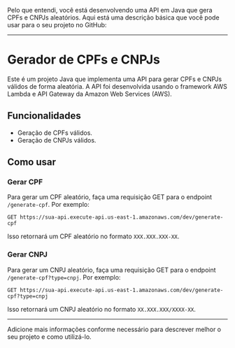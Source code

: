 Pelo que entendi, você está desenvolvendo uma API em Java que gera CPFs e CNPJs aleatórios. Aqui está uma descrição básica que você pode usar para o seu projeto no GitHub:

---

# Gerador de CPFs e CNPJs

Este é um projeto Java que implementa uma API para gerar CPFs e CNPJs válidos de forma aleatória. A API foi desenvolvida usando o framework AWS Lambda e API Gateway da Amazon Web Services (AWS).

## Funcionalidades

- Geração de CPFs válidos.
- Geração de CNPJs válidos.

## Como usar

### Gerar CPF

Para gerar um CPF aleatório, faça uma requisição GET para o endpoint `/generate-cpf`. Por exemplo:

```
GET https://sua-api.execute-api.us-east-1.amazonaws.com/dev/generate-cpf
```

Isso retornará um CPF aleatório no formato `XXX.XXX.XXX-XX`.

### Gerar CNPJ

Para gerar um CNPJ aleatório, faça uma requisição GET para o endpoint `/generate-cpf?type=cnpj`. Por exemplo:

```
GET https://sua-api.execute-api.us-east-1.amazonaws.com/dev/generate-cpf?type=cnpj
```

Isso retornará um CNPJ aleatório no formato `XX.XXX.XXX/XXXX-XX`.

---

Adicione mais informações conforme necessário para descrever melhor o seu projeto e como utilizá-lo.
